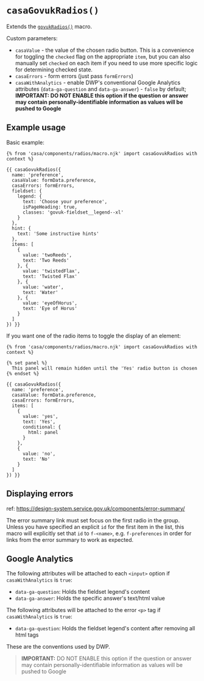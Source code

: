 # `casaGovukRadios()`

Extends the [`govukRadios()`](https://design-system.service.gov.uk/components/radios/) macro.

Custom parameters:

- `casaValue` - the value of the chosen radio button. This is a convenience for toggling the `checked` flag on the appropriate `item`, but you can also manually set `checked` on each item if you need to use more specific logic for determining checked state.
- `casaErrors` - form errors (just pass `formErrors`)
- `casaWithAnalytics` - enable DWP's conventional Google Analytics attributes (`data-ga-question` and `data-ga-answer`) - `false` by default; **IMPORTANT: DO NOT ENABLE this option if the question or answer may contain personally-identifiable information as values will be pushed to Google**

## Example usage

Basic example:

```nunjucks
{% from 'casa/components/radios/macro.njk' import casaGovukRadios with context %}

{{ casaGovukRadios({
  name: 'preference',
  casaValue: formData.preference,
  casaErrors: formErrors,
  fieldset: {
    legend: {
      text: 'Choose your preference',
      isPageHeading: true,
      classes: 'govuk-fieldset__legend--xl'
    }
  },
  hint: {
    text: 'Some instructive hints'
  },
  items: [
    {
      value: 'twoReeds',
      text: 'Two Reeds'
    }, {
      value: 'twistedFlax',
      text: 'Twisted Flax'
    }, {
      value: 'water',
      text: 'Water'
    }, {
      value: 'eyeOfHorus',
      text: 'Eye of Horus'
    }
  ]
}) }}
```

If you want one of the radio items to toggle the display of an element:

```nunjucks
{% from 'casa/components/radios/macro.njk' import casaGovukRadios with context %}

{% set panel %}
  This panel will remain hidden until the 'Yes' radio button is chosen
{% endset %}

{{ casaGovukRadios({
  name: 'preference',
  casaValue: formData.preference,
  casaErrors: formErrors,
  items: [
    {
      value: 'yes',
      text: 'Yes',
      conditional: {
        html: panel
      }
    },
    {
      value: 'no',
      text: 'No'
    }
  ]
}) }}
```

## Displaying errors

ref: <https://design-system.service.gov.uk/components/error-summary/>

The error summary link must set focus on the first radio in the group. Unless you have specified an explicit `id` for the first item in the list, this macro will explicitly set that `id` to `f-<name>`, e.g. `f-preferences` in order for links from the error summary to work as expected.

## Google Analytics

The following attributes will be attached to each `<input>` option if `casaWithAnalytics` is `true`:

- `data-ga-question`: Holds the fieldset legend's content
- `data-ga-answer`: Holds the specific answer's text/html value

The following attributes will be attached to the error `<p>` tag if `casaWithAnalytics` is `true`:

- `data-ga-question`: Holds the fieldset legend's content after removing all html tags

These are the conventions used by DWP.

> **IMPORTANT:** DO NOT ENABLE this option if the question or answer may contain personally-identifiable information as values will be pushed to Google

